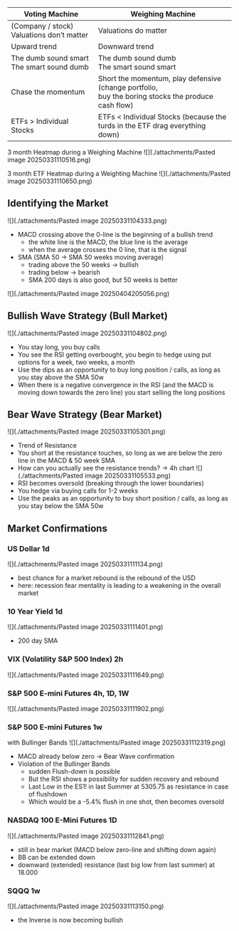 

| Voting Machine                               | Weighing Machine                                                                                       |
| -------------------------------------------- | ------------------------------------------------------------------------------------------------------ |
| (Company / stock) Valuations don’t matter    | Valuations do matter                                                                                   |
| Upward trend                                 | Downward trend                                                                                         |
| The dumb sound smart<br>The smart sound dumb | The dumb sound dumb<br>The smart sound smart                                                           |
| Chase the momentum                           | Short the momentum, play defensive (change portfolio, <br>buy the boring stocks the produce cash flow) |
| ETFs > Individual Stocks                     | ETFs < Individual Stocks (because the turds in the ETF drag everything down)                           |

3 month Heatmap during a Weighing Machine 
![](./attachments/Pasted image 20250331110516.png)

3 month ETF Heatmap during a Weighting Machine
![](./attachments/Pasted image 20250331110650.png)



## Identifying the Market

![](./attachments/Pasted image 20250331104333.png)

- MACD crossing above the 0-line is the beginning of a bullish trend
	- the white line is the MACD, the blue line is the average
	- when the average crosses the 0 line, that is the signal
- SMA (SMA 50 → SMA 50 weeks moving average)
	- trading above the 50 weeks → bullish
	- trading below → bearish
	- SMA 200 days is also good, but 50 weeks is better

![](./attachments/Pasted image 20250404205056.png)


## Bullish Wave Strategy (Bull Market)

![](./attachments/Pasted image 20250331104802.png)
- You stay long, you buy calls
- You see the RSI getting overbought, you begin to hedge using put options for a week, two weeks, a month
- Use the dips as an opportunity to buy long position / calls, as long as you stay above the SMA 50w
- When there is a negative convergence in the RSI (and the MACD is moving down towards the zero line) you start selling the long positions

## Bear Wave Strategy (Bear Market)

![](./attachments/Pasted image 20250331105301.png)
- Trend of Resistance
- You short at the resistance touches, so long as we are below the zero line in the MACD & 50 week SMA
- How can you actually see the resistance trends? → 4h chart
![](./attachments/Pasted image 20250331105533.png)
- RSI becomes oversold (breaking through the lower boundaries)
- You hedge via buying calls for 1-2 weeks
- Use the peaks as an opportunity to buy short position / calls, as long as you stay below the SMA 50w


## Market Confirmations

### US Dollar 1d
![](./attachments/Pasted image 20250331111134.png)
- best chance for a market rebound is the rebound of the USD
- here: recession fear mentality is leading to a weakening in the overall market

### 10 Year Yield 1d
![](./attachments/Pasted image 20250331111401.png)
- 200 day SMA

### VIX (Volatility S&P 500 Index) 2h
![](./attachments/Pasted image 20250331111649.png)

### S&P 500 E-mini Futures 4h, 1D, 1W
![](./attachments/Pasted image 20250331111902.png)

### S&P 500 E-mini Futures 1w
with Bullinger Bands
![](./attachments/Pasted image 20250331112319.png)

- MACD already below zero → Bear Wave confirmation
- Violation of the Bullinger Bands 
	- sudden Flush-down is possible
	- But the RSI shows a possibility for sudden recovery and rebound
	- Last Low in the ES1! in last Summer at 5305.75 as resistance in case of flushdown
	- Which would be a -5.4% flush in one shot, then becomes oversold

### NASDAQ 100 E-Mini Futures 1D
![](./attachments/Pasted image 20250331112841.png)
- still in bear market (MACD below zero-line and shifting down again)
- BB can be extended down
- downward (extended) resistance (last big low from last summer) at 18.000

### SQQQ 1w
![](./attachments/Pasted image 20250331113150.png)
- the Inverse is now becoming bullish